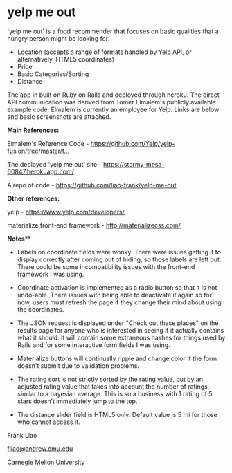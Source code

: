# yelp me out

'yelp me out' is a food recommender that focuses on basic qualities that a hungry person might be looking for:

- Location (accepts a range of formats handled by Yelp API, or alternatively, HTML5 coordinates)
- Price
- Basic Categories/Sorting
- Distance

The app in built on Ruby on Rails and deployed through heroku. The direct API communication was derived from Tomer Elmalem's publicly available example code; Elmalem is currently an employee for Yelp. Links are below and basic screenshots are attached.

**Main References:** 

Elmalem's Reference Code - https://github.com/Yelp/yelp-fusion/tree/master/f...

The deployed 'yelp me out' site - https://stormy-mesa-60847.herokuapp.com/

A repo of code - https://github.com/liao-frank/yelp-me-out

**Other references:**

yelp - https://www.yelp.com/developers/

materialize front-end framework - http://materializecss.com/

**Notes****

- Labels on coordinate fields were wonky. There were issues getting it to display correctly after coming out of hiding, so those labels are left out. There could be some incompatibility issues with the front-end framework I was using.

- Coordinate activation is implemented as a radio button so that it is not undo-able. There issues with being able to deactivate it again so for now, users must refresh the page if they change their mind about using the coordinates.

- The JSON request is displayed under "Check out these places" on the results page for anyone who is interested in seeing if it actually contains what it should. It will contain some extraneous hashes for things used by Rails and for some interactive form fields I was using.

- Materialize buttons will continually ripple and change color if the form doesn't submit due to validation problems.

- The rating sort is not strictly sorted by the rating value, but by an adjusted rating value that takes into account the number of ratings, similar to a bayesian average. This is so a business with 1 rating of 5 stars doesn’t immediately jump to the top.

- The distance slider field is HTML5 only. Default value is 5 mi for those who cannot access it.

Frank Liao

fliao@andrew.cmu.edu

Carnegie Mellon University
